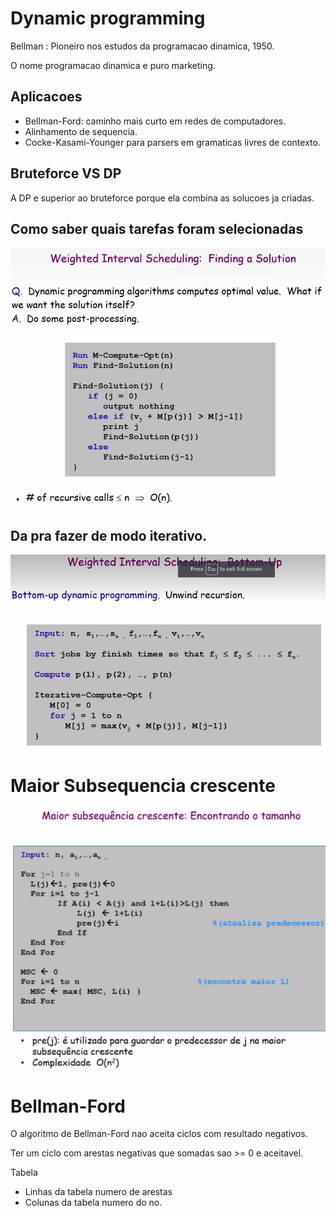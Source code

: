 # Dynamic programming

Bellman : Pioneiro nos estudos da programacao dinamica, 1950.

O nome programacao dinamica e puro marketing.

## Aplicacoes

- Bellman-Ford: caminho mais curto em redes de computadores.
- Alinhamento de sequencia.
- Cocke-Kasami-Younger para parsers em gramaticas livres de contexto.

## Bruteforce VS DP

A DP e superior ao bruteforce porque ela combina as solucoes ja criadas.

## Como saber quais tarefas foram selecionadas
![img1](img/find_solution.png)

## Da pra fazer de modo iterativo.
![img2](img/iterativo.png)


# Maior Subsequencia crescente
![img3](img/subs_crescente.png)

# Bellman-Ford

O algoritmo de Bellman-Ford nao aceita ciclos com resultado negativos.

Ter um ciclo com arestas negativas que somadas sao >= 0 e aceitavel.

Tabela
- Linhas da tabela numero de arestas
- Colunas da tabela numero do no.